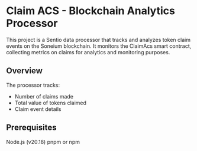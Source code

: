 # Claim ACS - Blockchain Analytics Processor
This project is a Sentio data processor that tracks and analyzes token claim events on the Soneium blockchain. It monitors the ClaimAcs smart contract, collecting metrics on claims for analytics and monitoring purposes.

## Overview
The processor tracks:

* Number of claims made
* Total value of tokens claimed
* Claim event details

## Prerequisites
Node.js (v20.18)
pnpm or npm

